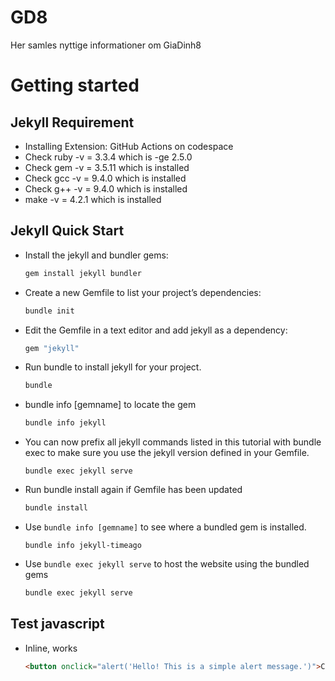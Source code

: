 # GD8
Her samles nyttige informationer om GiaDinh8

# Getting started
## Jekyll Requirement
* Installing Extension: GitHub Actions on codespace
* Check ruby -v = 3.3.4 which is -ge 2.5.0
* Check gem -v = 3.5.11 which is installed
* Check gcc -v = 9.4.0 which is installed
* Check g++ -v = 9.4.0 which is installed
* make -v = 4.2.1 which is installed
  
## Jekyll Quick Start
* Install the jekyll and bundler gems: 
  ```bash
  gem install jekyll bundler
  ```
* Create a new Gemfile to list your project’s dependencies:
  ```bash
  bundle init
  ```
* Edit the Gemfile in a text editor and add jekyll as a dependency:
  ```bash
  gem "jekyll"
  ```
* Run bundle to install jekyll for your project.
  ```bash
  bundle
  ```
* bundle info [gemname] to locate the gem
  ```bash
  bundle info jekyll
  ```
* You can now prefix all jekyll commands listed in this tutorial with bundle exec to make sure you use the jekyll version defined in your Gemfile.
  ```
  bundle exec jekyll serve
  ```
* Run bundle install again if Gemfile has been updated
  ```bash
  bundle install
  ```
* Use `bundle info [gemname]` to see where a bundled gem is installed.
  ```
  bundle info jekyll-timeago
  ```
* Use `bundle exec jekyll serve` to host the website using the bundled gems
  ```bash
  bundle exec jekyll serve
  ```

## Test javascript  
* Inline, works
  ```html
  <button onclick="alert('Hello! This is a simple alert message.')">Click Me!</button>
  ```

  
[^1]: [Jekyll Requirement](https://jekyllrb.com/docs/installation/#requirements)  
[^2]: [Jekyll Quick Start](https://jekyllrb.com/docs/)  
[^3]: [Github Actions in codespace](https://jekyllrb.com/docs/continuous-integration/github-actions/)